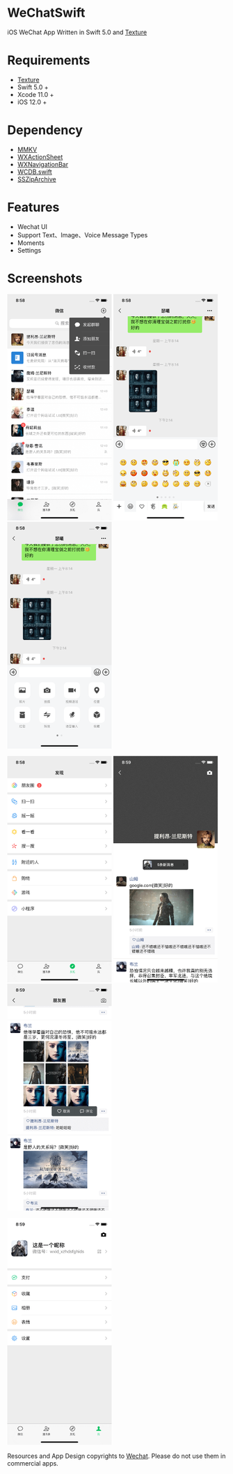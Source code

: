 # WeChatSwift
iOS WeChat App Written in Swift 5.0 and [Texture](https://github.com/TextureGroup/Texture)


Requirements
==

- [Texture](https://github.com/TextureGroup/Texture)
- Swift 5.0 +
- Xcode 11.0 +
- iOS 12.0 +


Dependency
==

- [MMKV](https://github.com/tencent/mmkv)
- [WXActionSheet](https://github.com/alexiscn/WXActionSheet)
- [WXNavigationBar](https://github.com/alexiscn/WXNavigationBar)
- [WCDB.swift](https://github.com/tencent/wcdb)
- [SSZipArchive](https://github.com/ZipArchive/ZipArchive)


Features
==

- Wechat UI
- Support Text、Image、Voice Message Types
- Moments
- Settings


Screenshots
==

<p>
	<img src="/Screenshots/01.png" width=240 />
	<img src="/Screenshots/02.png" width=240 />
	<img src="/Screenshots/03.png" width=240 />
</p>

<p>
	<img src="/Screenshots/04.png" width=240 />
	<img src="/Screenshots/05.png" width=240 />
	<img src="/Screenshots/06.png" width=240 />
</p>

<p>
	<img src="/Screenshots/07.png" width=240 />
</p>


Resources and App Design copyrights to [Wechat](https://weixin.qq.com/). Please do not use them in commercial apps.
